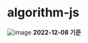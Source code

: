 # algorithm-js


![image](https://user-images.githubusercontent.com/61727311/206459435-eb8ed46a-656c-462a-9717-a80fe5aa6cce.png)
**2022-12-08 기준**
